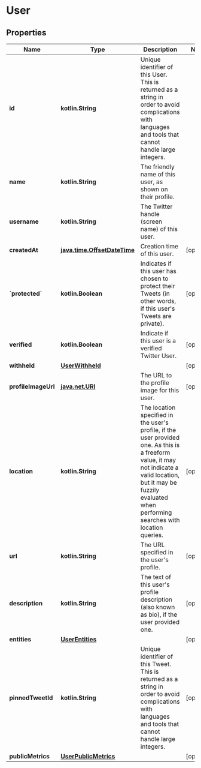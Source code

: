 
# User

## Properties
Name | Type | Description | Notes
------------ | ------------- | ------------- | -------------
**id** | **kotlin.String** | Unique identifier of this User. This is returned as a string in order to avoid complications with languages and tools that cannot handle large integers. | 
**name** | **kotlin.String** | The friendly name of this user, as shown on their profile. | 
**username** | **kotlin.String** | The Twitter handle (screen name) of this user. | 
**createdAt** | [**java.time.OffsetDateTime**](java.time.OffsetDateTime.md) | Creation time of this user. |  [optional]
**&#x60;protected&#x60;** | **kotlin.Boolean** | Indicates if this user has chosen to protect their Tweets (in other words, if this user&#39;s Tweets are private). |  [optional]
**verified** | **kotlin.Boolean** | Indicate if this user is a verified Twitter User. |  [optional]
**withheld** | [**UserWithheld**](UserWithheld.md) |  |  [optional]
**profileImageUrl** | [**java.net.URI**](java.net.URI.md) | The URL to the profile image for this user. |  [optional]
**location** | **kotlin.String** | The location specified in the user&#39;s profile, if the user provided one. As this is a freeform value, it may not indicate a valid location, but it may be fuzzily evaluated when performing searches with location queries. |  [optional]
**url** | **kotlin.String** | The URL specified in the user&#39;s profile. |  [optional]
**description** | **kotlin.String** | The text of this user&#39;s profile description (also known as bio), if the user provided one. |  [optional]
**entities** | [**UserEntities**](UserEntities.md) |  |  [optional]
**pinnedTweetId** | **kotlin.String** | Unique identifier of this Tweet. This is returned as a string in order to avoid complications with languages and tools that cannot handle large integers. |  [optional]
**publicMetrics** | [**UserPublicMetrics**](UserPublicMetrics.md) |  |  [optional]



